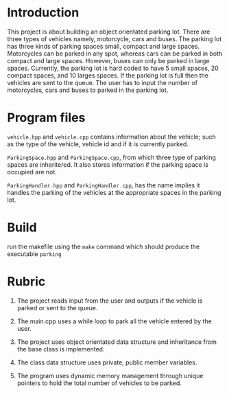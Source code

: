 # Introduction

This project is about building an object orientated parking lot. There are three types of vehicles namely, motorcycle, cars and buses. The parking lot has three kinds of parking spaces small, compact and large spaces. Motorcycles can be parked in any spot, whereas cars can be parked in both compact and large spaces. However, buses can only be parked in large spaces. Currently, the parking lot is hard coded to have 5 small spaces, 20 compact spaces, and 10 larges spaces. If the parking lot is full then the vehicles are sent to the queue. The user has to input the number of motorcycles, cars and buses to parked in the parking lot.

# Program files

`vehicle.hpp` and `vehicle.cpp` contains information about the vehicle; such as the type of the vehicle, vehicle id and if it is currently parked.

`ParkingSpace.hpp` and `ParkingSpace.cpp`, from which three type of parking spaces are inheritered. It also stores information if the parking space is occupied are not.

`ParkingHandler.hpp` and `ParkingHandler.cpp`, has the name implies it handles the parking of the vehicles at the appropriate spaces in the parking lot.


# Build

run the makefile using the `make` command which should produce the executable `parking`

# Rubric

1. The project reads input from the user and outputs if the vehicle is parked or sent to the queue.

2. The main.cpp uses a while loop to park all the vehicle entered by the user. 

3. The project uses object orientated data structure and inheritance from the base class is implemented.

4. The class data structure uses private, public member variables.

5. The program uses dynamic memory management through unique pointers to hold the total number of vehicles to be parked.




